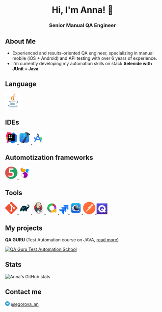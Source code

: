 <h1 align="center">Hi, I'm Anna! 👋</h1> 
<h3 align="center">Senior Manual QA Engineer</h1> 

## About Me
- Experienced and results-oriented QA engineer, specializing in manual mobile (iOS + Android) and API testing with over 6 years of experience.
- I'm currently developing my automation skills on stack **Selenide with JUnit + Java**

## Language
<a href="https://www.w3schools.com/java/"> <img src="icons/java.svg" title="Java" alt="Java" width="50" height="50"/> </a> 

## IDEs
<a href="https://www.jetbrains.com/idea/"> <img src="icons/intellij.svg" title="IntelliJ Idea" alt="IntelliJ Idea" width="40" height="40"/> </a> 
<a href="https://developer.apple.com/xcode/"> <img src="icons/xcode.png" title="Xcode" alt="Xcode" width="40" height="40"/> </a> 
<a href="https://developer.android.com/studio"> <img src="icons/android_studio.png" title="Android Studio" alt="Android Studio" width="40" height="40"/> </a> 

## Automotization frameworks
<a href="https://junit.org/junit5"> <img src="icons/junit5.png" title="JUnit5" alt="JUnit5" width="40" height="40"/> </a>
<a href="https://selenide.org"> <img src="icons/selenide.png" title="Selenide" alt="Selenide" width="40" height="40"/> </a>

## Tools
<a href="https://git-scm.com/"> <img src="icons/git.png" title="Git" alt="Git" width="40" height="40"/> </a> 
<a href="https://gradle.org"> <img src="icons/gradle.png" title="Gradle" alt="Gradle" width="40" height="40"/> </a>
<a href="https://www.jenkins.io"> <img src="icons/jenkins.svg" title="Jenkins" alt="Jenkins" width="40" height="40"/> </a>
<a href="https://allurereport.org/"> <img src="icons/allure_report.png" title="Allure report" alt="Allure report" width="40" height="40"/> </a>
<a href="https://www.atlassian.com/software/jira"> <img src="icons/jira.png" title="Jira" alt="Jira" width="30" height="30"/> </a>
<a href="https://proxyman.io/"> <img src="icons/proxyman.png" title="Proxyman" alt="Proxyman" width="40" height="40"/> </a>
<a href="https://www.postman.com/"> <img src="icons/postman.svg" title="Postman" alt="Postman" width="40" height="40"/> </a>
<a href="https://qase.io/"> <img src="icons/qase.jpg" title="Qase" alt="Qase" width="35" height="35"/> </a>

## My projects
**QA GURU** (Test Automation course on JAVA, [read more](https://qa.guru/java))  

[![QA Guru Test Automation School](https://github-readme-stats.vercel.app/api/pin/?username=anaSense&repo=bellintegrator_uitests&title_color=182D71&text_color=182D71&icon_color=B07219&bg_color=D3E2FD)](https://github.com/anaSense/bellintegrator_uitests)

## Stats
![Anna's GitHub stats](https://github-readme-stats.vercel.app/api?username=anaSense&show_icons=true&bg_color=D3E2FD&title_color=182D71&text_color=182D71&icon_color=B07219)

## Contact me 
<img src="icons/telegram.png" title="Telegram" alt="Telegram" width="15" height="15"/> [@egorova_an](https://t.me/egorova_an)
<!--
**anaSense/anaSense** is a ✨ _special_ ✨ repository because its `README.md` (this file) appears on your GitHub profile.
-->

